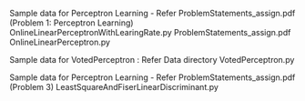 Sample data for Perceptron Learning - Refer ProblemStatements_assign.pdf (Problem 1: Perceptron Learning)
	OnlineLinearPerceptronWithLearingRate.py
	ProblemStatements_assign.pdf
	OnlineLinearPerceptron.py

Sample data for VotedPerceptron : Refer Data directory
VotedPerceptron.py


Sample data for Perceptron Learning - Refer ProblemStatements_assign.pdf (Problem 3)
LeastSquareAndFiserLinearDiscriminant.py 


